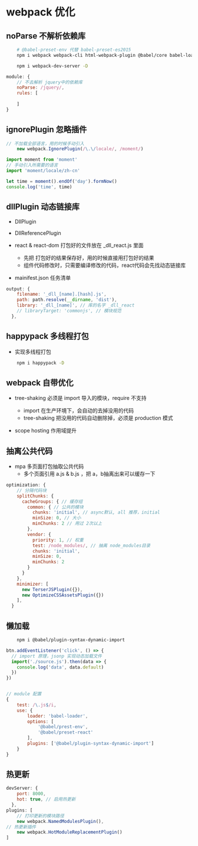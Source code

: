 # webpack 优化


## noParse 不解析依赖库
```bash
    # @babel-preset-env 代替 babel-preset-es2015
    npm i webpack webpack-cli html-webpack-plugin @babel/core babel-loader @babel/preset-env @babel/preset-react -D

    npm i webpack-dev-server -D
```

```jsx
module: {
    // 不去解析 jquery中的依赖库
    noParse: /jquery/,
    rules: [
    
    ]
}
```


## ignorePlugin 忽略插件

```jsx
// 不加载全部语言，用的时候手动引入
    new webpack.IgnorePlugin(/\.\/locale/, /moment/)

import moment from 'moment'
// 手动引入所需要的语言
import 'moment/locale/zh-cn'

let time = moment().endOf('day').formNow()
console.log('time', time)
```


## dllPlugin 动态链接库

* DllPlugin 
* DllReferencePlugin

* react & react-dom 打包好的文件放在 _dll_react.js 里面
    * 先把 打包好的结果保存好，用的时候直接用打包好的结果
    * 组件代码修改时，只需要编译修改的代码，react代码会先找动态链接库
* mainifest.json 任务清单

```jsx
output: {
    filename: '_dll_[name].[hash].js',
    path: path.resolve(__dirname, 'dist'),
    library: '_dll_[name]', // 库的名字 _dll_react
    // libraryTarget: 'commonjs', // 模块规范
  },
```


## happypack 多线程打包
* 实现多线程打包

```bash
    npm i happypack -D
```


## webpack 自带优化
* tree-shaking 必须是 import 导入的模块，require 不支持
    * import 在生产环境下，会自动的去掉没用的代码
    * tree-shaking 把没用的代码自动删除掉，必须是 production 模式
    
* scope hosting 作用域提升


## 抽离公共代码
* mpa 多页面打包抽取公共代码
    * 多个页面引用 a.js & b.js ，把 a，b抽离出来可以缓存一下
    
```jsx
optimization: {
    // 分隔代码块
    splitChunks: {
      cacheGroups: { // 缓存组
        common: { // 公共的模块
          chunks: 'initial', // async默认, all 推荐，initial
          minSize: 0, // 大小
          minChunks: 2 // 用过 2次以上
        },
        vendor: {
          priority: 1, // 权重
          test: /node_modules/, // 抽离 node_modules目录
          chunks: 'initial',
          minSize: 0,
          minChunks: 2
        }
      }
    },
    minimizer: [
      new TerserJSPlugin({}),
      new OptimizeCSSAssetsPlugin({})
    ],
  }
```


## 懒加载

```bash
    npm i @babel/plugin-syntax-dynamic-import
```

```jsx
btn.addEventListener('click', () => {
  // import 原理，jsonp 实现动态加载文件
  import('./source.js').then(data => {
    console.log('data', data.default)
  })
})


// module 配置
{
    test: /\.js$/i,
    use: {
        loader: 'babel-loader',
        options: [
            '@babel/prest-env',
            '@babel/preset-react'
        ],
        plugins: ['@babel/plugin-syntax-dynamic-import']
    }
}
```


## 热更新

```jsx
devServer: {
    port: 8000,
    hot: true, // 启用热更新
  },
plugins: [
    // 打印更新的模块路径
    new webpack.NamedModulesPlugin(),
// 热更新插件
    new webpack.HotModuleReplacementPlugin()
]
```

